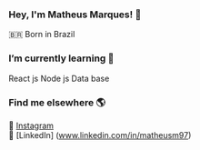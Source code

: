 ### Hey, I'm Matheus Marques! 👋


🇧🇷 Born in Brazil <br>

### I’m currently learning 🌱
React js
Node js
Data base
### Find me elsewhere 🌎

📸 [Instagram](https://instagram.com/) <br>
💼 [LinkedIn] (www.linkedin.com/in/matheusm97)

<!--
**matheus097/matheus097** is a ✨ _special_ ✨ repository because its `README.md` (this file) appears on your GitHub profile.

Here are some ideas to get you started:

- 🔭 I’m currently working on ...
- 🌱 I’m currently learning ...
- 👯 I’m looking to collaborate on ...
- 🤔 I’m looking for help with ...
- 💬 Ask me about ...
- 📫 How to reach me: ...
- 😄 Pronouns: ...
- ⚡ Fun fact: ...
-->

